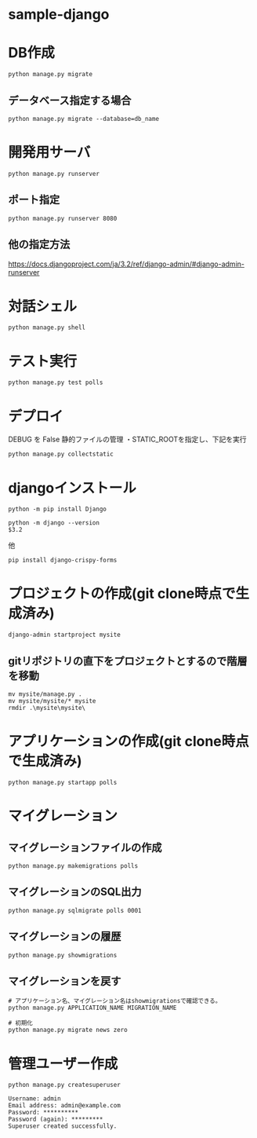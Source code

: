 # sample-django

# DB作成
```
python manage.py migrate
```
## データベース指定する場合
```
python manage.py migrate --database=db_name
```

#
# 
# 開発用サーバ
```
python manage.py runserver
```

## ポート指定
```
python manage.py runserver 8080
```

## 他の指定方法
https://docs.djangoproject.com/ja/3.2/ref/django-admin/#django-admin-runserver


# 対話シェル
```
python manage.py shell
```

# テスト実行
```
python manage.py test polls
```


# デプロイ
DEBUG を False
静的ファイルの管理
・STATIC_ROOTを指定し、下記を実行
```
python manage.py collectstatic
```


# djangoインストール
```
python -m pip install Django

python -m django --version
$3.2
```
他
```
pip install django-crispy-forms

```

# プロジェクトの作成(git clone時点で生成済み)
```
django-admin startproject mysite
```

## gitリポジトリの直下をプロジェクトとするので階層を移動
```
mv mysite/manage.py .
mv mysite/mysite/* mysite
rmdir .\mysite\mysite\ 
```

# アプリケーションの作成(git clone時点で生成済み)
```
python manage.py startapp polls
```

# マイグレーション
## マイグレーションファイルの作成
```
python manage.py makemigrations polls
```

## マイグレーションのSQL出力
```
python manage.py sqlmigrate polls 0001
```

## マイグレーションの履歴
```
python manage.py showmigrations
```

## マイグレーションを戻す
```
# アプリケーション名、マイグレーション名はshowmigrationsで確認できる。
python manage.py APPLICATION_NAME MIGRATION_NAME

# 初期化
python manage.py migrate news zero
```


# 管理ユーザー作成
```
python manage.py createsuperuser
```

``` shell
Username: admin
Email address: admin@example.com
Password: **********
Password (again): *********
Superuser created successfully.
```
